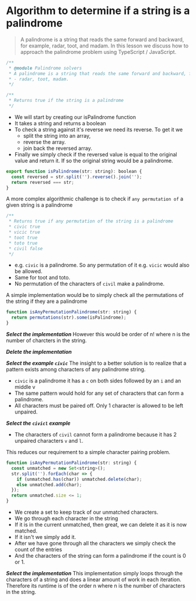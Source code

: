 # Algorithm to determine if a string is a palindrome
> A palindrome is a string that reads the same forward and backward, for example, radar, toot, and madam. In this lesson we discuss how to approach the palindrome problem using TypeScript / JavaScript.

```js
/**
 * @module Palindrome solvers
 * A palindrome is a string that reads the same forward and backward, for example,
 * - radar, toot, madam.
 */

/**
 * Returns true if the string is a palindrome
 */
```

* We will start by creating our isPalindrome function
* It takes a string and returns a boolean
* To check a string against it's reverse we need its reverse. To get it we
  * split the string into an array,
  * reverse the array.
  * join back the reversed array.
* Finally we simply check if the reversed value is equal to the original value and return it. If so the original string would be a palindrome.

```js
export function isPalindrome(str: string): boolean {
  const reversed = str.split('').reverse().join('');
  return reversed === str;
}
```

A more complex algorithmic challenge is to check if `any permutation of` a given string is a palindrome

```js
/**
 * Returns true if any permutation of the string is a palindrome
 * civic true
 * vicic true
 * toot true
 * toto true
 * civil false
 */
```
* e.g. `civic` is a palindrome. So any permutation of it e.g. `vicic` would also be allowed.
* Same for toot and toto.
* No permutation of the characters of `civil` make a palindrome.

A simple implementation would be to simply check all the permutations of the string if they are a palindrome

```js
function isAnyPermutationPalindrome(str: string) {
  return permutations(str).some(isPalindrome);
}
```
***Select the implementation***
However this would be order of n! where n is the number of charcters in the string.

***Delete the implementation***

***Select the example `civic`***
The insight to a better solution is to realize that a pattern exists among characters of any palindrome string.
* `civic` is a palindrome it has a `c` on both sides followed by an `i` and an middle v
* The same pattern would hold for any set of characters that can form a palindrome.
* All characters must be paired off. Only 1 character is allowed to be left unpaired.

***Select the `civicl` example***
* The characters of `civil` cannot form a palindrome because it has 2 unpaired characters `v` and `l`.

This reduces our requirement to a simple character pairing problem.

```js
function isAnyPermutationPalindrome(str: string) {
  const unmatched = new Set<string>();
  str.split('').forEach(char => {
    if (unmatched.has(char)) unmatched.delete(char);
    else unmatched.add(char);
  });
  return unmatched.size <= 1;
}
```

* We create a set to keep track of our unmatched characters.
* We go through each character in the string
* If it is in the current unmatched, then great, we can delete it as it is now matched.
* If it isn't we simply add it.
* After we have gone through all the characters we simply check the count of the entries
* And the characters of the string can form a palindrome if the count is 0 or 1.

***Select the implementation***
This implementation simply loops through the characters of a string and does a linear amount of work in each iteration. Therefore its runtime is of the order n where n is the number of characters in the string.

